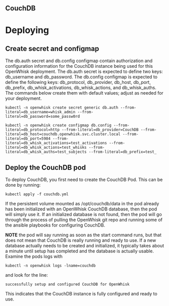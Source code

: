 CouchDB
-----

# Deploying

## Create secret and configmap

The db.auth secret and db.config configmap contain authorization and
configuration information for the CouchDB instance being used for this
OpenWhisk deployment.  The db.auth secret is expected to define two
keys: db_username and db_password. The db.config configmap is expected
to define the following keys: db_protocol, db_provider, db_host, db_port,
db_prefix, db_whisk_activations, db_whisk_actions, and db_whisk_auths.
The commands below create them with default values; adjust as needed for
your deployment.

```
kubectl -n openwhisk create secret generic db.auth --from-literal=db_username=whisk_admin --from-literal=db_password=some_passw0rd
```

```
kubectl -n openwhisk create configmap db.config --from-literal=db_protocol=http --from-literal=db_provider=CouchDB --from-literal=db_host=couchdb.openwhisk.svc.cluster.local --from-literal=db_port=5984 --from-literal=db_whisk_activations=test_activations --from-literal=db_whisk_actions=test_whisks --from-literal=db_whisk_auths=test_subjects --from-literal=db_prefix=test_
```

## Deploy the CouchDB pod

To deploy CouchDB, you first need to create the CouchDB
Pod. This can be done by running:

```
kubectl apply -f couchdb.yml
```

If the persistent volume mounted as /opt/couchdb/data in the
pod already has been initialized with an OpenWhisk CouchDB
database, then the pod will simply use it.  If an initialized
database is not found, then the pod will go through the
process of pulling the OpenWhisk git repo and running some of the
ansible playbooks for configuring CouchDB.

**NOTE** the pod will say running as soon as the start command runs,
but that does not mean that CouchDB is really running and ready to
use. If a new database actually needs to be created and initialized,
it typically takes about a minute until setup has completed and
the database is actually usable. Examine the pods logs with

```
kubectl -n openwhisk logs -lname=couchdb
```

and look for the line:

```
successfully setup and configured CouchDB for OpenWhisk
```

This indicates that the CouchDB instance is fully configured and ready to use.

